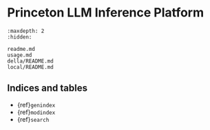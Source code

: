 # Princeton LLM Inference Platform

```{toctree}
:maxdepth: 2
:hidden:

```

```{toctree}
readme.md
usage.md
della/README.md
local/README.md
```

## Indices and tables

- {ref}`genindex`
- {ref}`modindex`
- {ref}`search`
